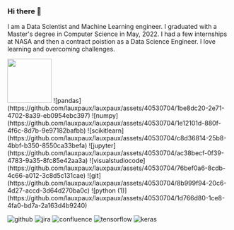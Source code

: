 ### Hi there 👋

I am a Data Scientist and Machine Learning engineer. I graduated with a Master's degree in Computer Science in May, 2022. I had a few internships at NASA and then a contract poistion as a Data Science Engineer. I love learning and overcoming challenges. 


<img src="https://github.com/lauxpaux/lauxpaux/assets/40530704/cc1ba782-831a-4b35-8452-bf80b4d5f958" width="100" height="100">
![pandas](https://github.com/lauxpaux/lauxpaux/assets/40530704/1be8dc20-2e71-4702-8a39-eb0954ebc397)
![numpy](https://github.com/lauxpaux/lauxpaux/assets/40530704/1e12101d-880f-4f6c-8d7b-9e97182bafbb)
![scikitlearn](https://github.com/lauxpaux/lauxpaux/assets/40530704/c8d36814-25b8-4bbf-b350-8550ca33befa)
![jupyter](https://github.com/lauxpaux/lauxpaux/assets/40530704/ac38becf-0f39-4783-9a35-8fc85e42aa3a)
![visualstudiocode](https://github.com/lauxpaux/lauxpaux/assets/40530704/76bef0a6-8cdb-4c66-a012-3c8d5c131cae)
![git](https://github.com/lauxpaux/lauxpaux/assets/40530704/8b999f94-20c6-4d27-accd-3d64d270ba0c)
![python (1)](https://github.com/lauxpaux/lauxpaux/assets/40530704/1d766d80-1ce8-4fa0-bd7a-2a163d4b9240)

![github](https://github.com/lauxpaux/lauxpaux/assets/40530704/4e6972ea-44e2-4c95-b4ba-c2a8157b0345)
![jira](https://github.com/lauxpaux/lauxpaux/assets/40530704/530a709d-6a64-47e4-b125-c71275eb7778)
![confluence](https://github.com/lauxpaux/lauxpaux/assets/40530704/c4d57977-2c51-4de0-a6d3-e37dba216f7f)
![tensorflow](https://github.com/lauxpaux/lauxpaux/assets/40530704/bebee0fc-59dc-47c8-8f2b-84e65b2ae0f5)
![keras](https://github.com/lauxpaux/lauxpaux/assets/40530704/6c9ad51e-0cfe-4320-b90e-84445ea3b4c6)

<!--
**lauxpaux/lauxpaux** is a ✨ _special_ ✨ repository because its `README.md` (this file) appears on your GitHub profile.

Here are some ideas to get you started:

- 🔭 I’m currently working on ...
- 🌱 I’m currently learning ...
- 👯 I’m looking to collaborate on ...
- 🤔 I’m looking for help with ...
- 💬 Ask me about ...![Uploading python.svg…]()

- 📫 How to reach me: ...
- 😄 Pronouns: ...
- ⚡ Fun fact: ...
-->

